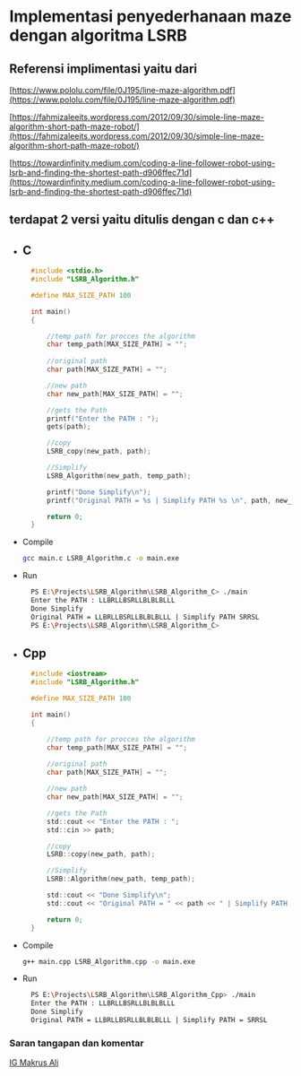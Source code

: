 # Implementasi penyederhanaan maze dengan algoritma LSRB

## Referensi implimentasi yaitu dari 

[https://www.pololu.com/file/0J195/line-maze-algorithm.pdf](https://www.pololu.com/file/0J195/line-maze-algorithm.pdf)

[https://fahmizaleeits.wordpress.com/2012/09/30/simple-line-maze-algorithm-short-path-maze-robot/](https://fahmizaleeits.wordpress.com/2012/09/30/simple-line-maze-algorithm-short-path-maze-robot/)

[https://towardinfinity.medium.com/coding-a-line-follower-robot-using-lsrb-and-finding-the-shortest-path-d906ffec71d](https://towardinfinity.medium.com/coding-a-line-follower-robot-using-lsrb-and-finding-the-shortest-path-d906ffec71d)

## terdapat 2 versi yaitu ditulis dengan c dan c++

- ## C 

  ```c
    #include <stdio.h>
    #include "LSRB_Algorithm.h"

    #define MAX_SIZE_PATH 100

    int main()
    {    

        //temp path for procces the algorithm
        char temp_path[MAX_SIZE_PATH] = "";
        
        //original path
        char path[MAX_SIZE_PATH] = "";

        //new path
        char new_path[MAX_SIZE_PATH] = "";

        //gets the Path
        printf("Enter the PATH : ");
        gets(path);

        //copy 
        LSRB_copy(new_path, path);

        //Simplify
        LSRB_Algorithm(new_path, temp_path);

        printf("Done Simplify\n");
        printf("Original PATH = %s | Simplify PATH %s \n", path, new_path);

        return 0;
    }
  ```

- Compile
  
  ```bash
  gcc main.c LSRB_Algorithm.c -o main.exe
  ```

- Run

  ```bash
    PS E:\Projects\LSRB_Algorithm\LSRB_Algorithm_C> ./main
    Enter the PATH : LLBRLLBSRLLBLBLBLLL
    Done Simplify
    Original PATH = LLBRLLBSRLLBLBLBLLL | Simplify PATH SRRSL
    PS E:\Projects\LSRB_Algorithm\LSRB_Algorithm_C> 
  ```

- ## Cpp 

  ```c
    #include <iostream>
    #include "LSRB_Algorithm.h"

    #define MAX_SIZE_PATH 100

    int main()
    {    

        //temp path for procces the algorithm
        char temp_path[MAX_SIZE_PATH] = "";
        
        //original path
        char path[MAX_SIZE_PATH] = "";

        //new path
        char new_path[MAX_SIZE_PATH] = "";

        //gets the Path
        std::cout << "Enter the PATH : ";
        std::cin >> path;

        //copy 
        LSRB::copy(new_path, path);

        //Simplify
        LSRB::Algorithm(new_path, temp_path);

        std::cout << "Done Simplify\n";
        std::cout << "Original PATH = " << path << " | Simplify PATH = " << new_path << std::endl;

        return 0;
    }
  ```

- Compile
  
  ```bash
  g++ main.cpp LSRB_Algorithm.cpp -o main.exe
  ```

- Run

  ```bash
    PS E:\Projects\LSRB_Algorithm\LSRB_Algorithm_Cpp> ./main
    Enter the PATH : LLBRLLBSRLLBLBLBLLL
    Done Simplify
    Original PATH = LLBRLLBSRLLBLBLBLLL | Simplify PATH = SRRSL
  ```

### Saran tangapan dan komentar

[IG Makrus Ali](https://instagram.com/makrus.ali_)